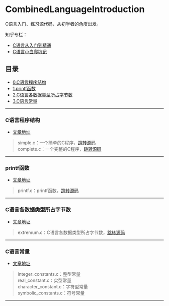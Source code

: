 # CombinedLanguageIntroduction

C语言入门、练习源代码，从初学者的角度出发。

知乎专栏：
* [C语言从入门到精通](https://zhuanlan.zhihu.com/Hyacinth-fjk-C)
* [C语言小白爬坑记](https://zhuanlan.zhihu.com/c_1178612789210570752)


## 目录
* [0.C语言程序结构](#C语言程序结构)
* [1.printf函数](#printf函数)
* [2.C语言各数据类型所占字节数](#C语言各数据类型所占字节数)
* [3.C语言常量](#C语言常量)

---

### C语言程序结构
* [文章地址](https://zhuanlan.zhihu.com/p/76305872)
> simple.c：一个简单的C程序，[跳转源码](https://github.com/Hyacinth-fjk/CombinedLanguageIntroduction/blob/master/0.C%E8%AF%AD%E8%A8%80%E7%A8%8B%E5%BA%8F%E7%BB%93%E6%9E%84/simple.c)  
> complete.c：一个完整的C程序，[跳转源码](https://github.com/Hyacinth-fjk/CombinedLanguageIntroduction/blob/master/0.C%E8%AF%AD%E8%A8%80%E7%A8%8B%E5%BA%8F%E7%BB%93%E6%9E%84/complete.c)

---

### printf函数
* [文章地址](https://zhuanlan.zhihu.com/p/95510086)
> printf.c：printf函数，[跳转源码](https://github.com/Hyacinth-fjk/CombinedLanguageIntroduction/blob/master/1.printf%E5%87%BD%E6%95%B0/printf.c)

---

### C语言各数据类型所占字节数
* [文章地址](https://zhuanlan.zhihu.com/p/98674721)
> extremum.c：C语言各数据类型所占字节数，[跳转源码](https://github.com/Hyacinth-fjk/CombinedLanguageIntroduction/blob/master/2.C%E8%AF%AD%E8%A8%80%E5%90%84%E6%95%B0%E6%8D%AE%E7%B1%BB%E5%9E%8B%E6%89%80%E5%8D%A0%E5%AD%97%E8%8A%82%E6%95%B0/extremum.c)

---

### C语言常量
* [文章地址](https://zhuanlan.zhihu.com/p/99170253)
> integer_constants.c：整型常量  
> real_constant.c：实型常量  
> character_constant.c：字符型常量  
> symbolic_constants.c：符号常量

---
